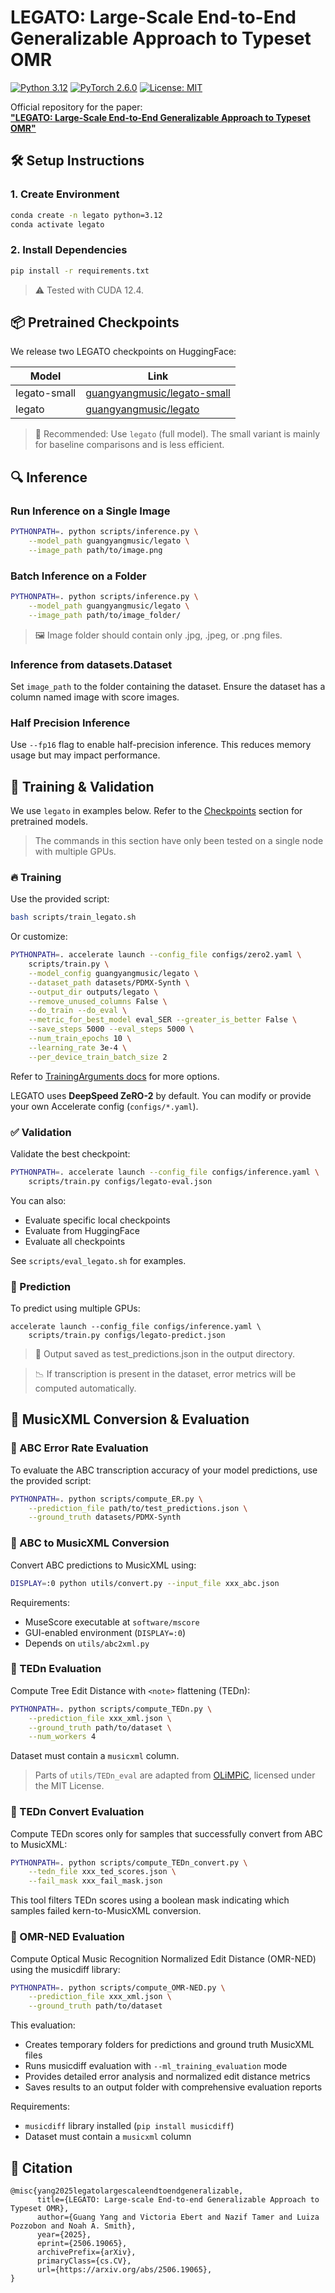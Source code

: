 # LEGATO: Large-Scale End-to-End Generalizable Approach to Typeset OMR

[![Python 3.12](https://img.shields.io/badge/python-3.12-blue.svg)](https://www.python.org/downloads/release/python-3129/)
[![PyTorch 2.6.0](https://img.shields.io/badge/PyTorch-2.6.0-%23ee4c2c?logo=pytorch)](https://pytorch.org)
[![License: MIT](https://img.shields.io/badge/License-MIT-yellow.svg)](LICENSE.md)

Official repository for the paper:  
**["LEGATO: Large-Scale End-to-End Generalizable Approach to Typeset OMR"](https://arxiv.org/abs/2506.19065)**

## 🛠️ Setup Instructions

### 1. Create Environment

```bash
conda create -n legato python=3.12
conda activate legato
```

### 2. Install Dependencies

```bash
pip install -r requirements.txt
```

> ⚠️ Tested with CUDA 12.4.

## 📦 Pretrained Checkpoints

We release two LEGATO checkpoints on HuggingFace:

|Model|Link|
|-|-|
|legato-small|[guangyangmusic/legato-small](https://huggingface.co/guangyangmusic/legato-small)|
|legato|[guangyangmusic/legato](https://huggingface.co/guangyangmusic/legato)|

> 🔹 Recommended: Use `legato` (full model). The small variant is mainly for baseline comparisons and is less efficient.

## 🔍 Inference

### Run Inference on a Single Image

```bash
PYTHONPATH=. python scripts/inference.py \
    --model_path guangyangmusic/legato \
    --image_path path/to/image.png
```

### Batch Inference on a Folder

```bash
PYTHONPATH=. python scripts/inference.py \
    --model_path guangyangmusic/legato \
    --image_path path/to/image_folder/
```

> 🖼️ Image folder should contain only .jpg, .jpeg, or .png files.

### Inference from datasets.Dataset

Set `image_path` to the folder containing the dataset. Ensure the dataset has a column named image with score images.

### Half Precision Inference

Use `--fp16` flag to enable half-precision inference. This reduces memory usage but may impact performance.

## 🎯 Training & Validation

We use `legato` in examples below. Refer to the [Checkpoints](#-pretrained-checkpoints) section for pretrained models.

> The commands in this section have only been tested on a single node with multiple GPUs.

### 🔥 Training

Use the provided script:

```bash
bash scripts/train_legato.sh
```

Or customize:

```bash
PYTHONPATH=. accelerate launch --config_file configs/zero2.yaml \
    scripts/train.py \
    --model_config guangyangmusic/legato \
    --dataset_path datasets/PDMX-Synth \
    --output_dir outputs/legato \
    --remove_unused_columns False \
    --do_train --do_eval \
    --metric_for_best_model eval_SER --greater_is_better False \
    --save_steps 5000 --eval_steps 5000 \
    --num_train_epochs 10 \
    --learning_rate 3e-4 \
    --per_device_train_batch_size 2
```

Refer to [TrainingArguments docs](https://huggingface.co/docs/transformers/en/main_classes/trainer#transformers.TrainingArguments) for more options.

LEGATO uses **DeepSpeed ZeRO-2** by default. You can modify or provide your own Accelerate config (`configs/*.yaml`).

### ✅ Validation

Validate the best checkpoint:

```bash
PYTHONPATH=. accelerate launch --config_file configs/inference.yaml \
    scripts/train.py configs/legato-eval.json
```

You can also:
- Evaluate specific local checkpoints
- Evaluate from HuggingFace
- Evaluate all checkpoints

See `scripts/eval_legato.sh` for examples.

### 🔮 Prediction

To predict using multiple GPUs:

```
accelerate launch --config_file configs/inference.yaml \
    scripts/train.py configs/legato-predict.json
```

> 🔄 Output saved as test_predictions.json in the output directory.

> 📉 If transcription is present in the dataset, error metrics will be computed automatically.

## 🔁 MusicXML Conversion & Evaluation

### 📏 ABC Error Rate Evaluation

To evaluate the ABC transcription accuracy of your model predictions, use the provided script:
```bash
PYTHONPATH=. python scripts/compute_ER.py \
    --prediction_file path/to/test_predictions.json \
    --ground_truth datasets/PDMX-Synth
```

### 🎼 ABC to MusicXML Conversion

Convert ABC predictions to MusicXML using:

```bash
DISPLAY=:0 python utils/convert.py --input_file xxx_abc.json
```

Requirements:
- MuseScore executable at `software/mscore`
- GUI-enabled environment (`DISPLAY=:0`)
- Depends on `utils/abc2xml.py`

### 🌲 TEDn Evaluation

Compute Tree Edit Distance with `<note>` flattening (TEDn):

```bash
PYTHONPATH=. python scripts/compute_TEDn.py \
    --prediction_file xxx_xml.json \
    --ground_truth path/to/dataset \
    --num_workers 4
```

Dataset must contain a `musicxml` column.

> Parts of `utils/TEDn_eval` are adapted from [OLiMPiC](https://github.com/ufal/olimpic-icdar24), licensed under the MIT License.

### 🌲 TEDn Convert Evaluation

Compute TEDn scores only for samples that successfully convert from ABC to MusicXML:

```bash
PYTHONPATH=. python scripts/compute_TEDn_convert.py \
    --tedn_file xxx_ted_scores.json \
    --fail_mask xxx_fail_mask.json
```

This tool filters TEDn scores using a boolean mask indicating which samples failed kern-to-MusicXML conversion.

### 🎵 OMR-NED Evaluation

Compute Optical Music Recognition Normalized Edit Distance (OMR-NED) using the musicdiff library:

```bash
PYTHONPATH=. python scripts/compute_OMR-NED.py \
    --prediction_file xxx_xml.json \
    --ground_truth path/to/dataset
```

This evaluation:
- Creates temporary folders for predictions and ground truth MusicXML files
- Runs musicdiff evaluation with `--ml_training_evaluation` mode
- Provides detailed error analysis and normalized edit distance metrics
- Saves results to an output folder with comprehensive evaluation reports

Requirements:
- `musicdiff` library installed (`pip install musicdiff`)
- Dataset must contain a `musicxml` column

## 📄 Citation

```
@misc{yang2025legatolargescaleendtoendgeneralizable,
      title={LEGATO: Large-scale End-to-end Generalizable Approach to Typeset OMR}, 
      author={Guang Yang and Victoria Ebert and Nazif Tamer and Luiza Pozzobon and Noah A. Smith},
      year={2025},
      eprint={2506.19065},
      archivePrefix={arXiv},
      primaryClass={cs.CV},
      url={https://arxiv.org/abs/2506.19065}, 
}
```